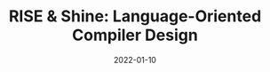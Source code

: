 ---
label: I7
title: "RISE & Shine: Language-Oriented Compiler Design"
collection: publications
type: "Technical Report"
date: 2022-01-10
authors: "Michel Steuwer, Thomas Koehler, Bastian Köpcke, and Federico Pizzuti"
short-venue: arXiv
venue: "Technical Report published on arXiv"
paperurl: 'https://arxiv.org/pdf/2201.03611.pdf'
dblp: 'journals/corr/abs-2201-03611'
projects: ['RISE']
---